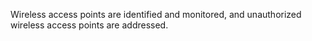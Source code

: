 Wireless access points are identified and monitored, and unauthorized wireless access points are addressed.